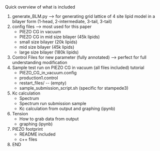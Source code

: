 Quick overview of what is included
1. generate_BLM.py --> for generating grid lattice of 4 site lipid model in a bilayer form (1-head, 2-intermediate, 3-tail, 3-tail)
2. config files --> most used for this paper
     - PIEZO CG in vacuum
     - PIEZO CG in mid size bilayer (45k lipids)
     - small size bilayer (20k lipids)
     - mid size bilayer (45k lipids)
     - large size bilayer (180k lipids)
3. Control Files for new parameter (fully annotated) --> perfect for full understanding modification
4. Sample test run on PIEZO CG in vacuum (all files included) tutorial
     - PIEZO_CG_in_vacuum.config
     - production1.control
     - restart_files/ -- (empty)
     - sample_submission_script.sh (specific for stampede3)
5. Kc calculation
     - Spectrum
     - Spectrum run submission sample
     - Kc calculation from output and graphing (ipynb)
6. Tension
     - How to grab data from output
     - graphing (ipynb)
7. PIEZO footprint
     - README included
     - c++ files
8. END
